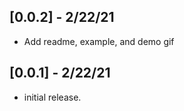 ## [0.0.2] - 2/22/21

* Add readme, example, and demo gif

## [0.0.1] - 2/22/21

* initial release.
